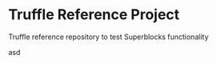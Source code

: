 # Truffle Reference Project
Truffle reference repository to test Superblocks functionality






asd
